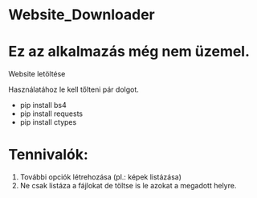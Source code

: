 # Website_Downloader
# Ez az alkalmazás még nem üzemel.

Website letöltése

Használatához le kell tőlteni pár dolgot.
 - pip install bs4
 - pip install requests
 - pip install ctypes


# Tennivalók: 
1. További opciók létrehozása (pl.: képek listázása)
2. Ne csak listáza a fájlokat de töltse is le azokat a megadott helyre.
